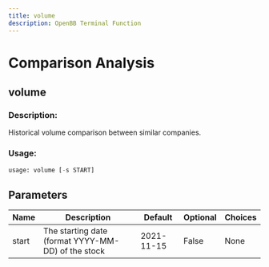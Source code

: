 ```yaml
---
title: volume
description: OpenBB Terminal Function
---
```


# Comparison Analysis

## volume

### Description: 

Historical volume comparison between similar companies.

### Usage: 
```python
usage: volume [-s START]
```

## Parameters

| Name | Description | Default | Optional | Choices |
| ---- | ----------- | ------- | -------- | ------- |
| start | The starting date (format YYYY-MM-DD) of the stock | 2021-11-15 | False | None |


